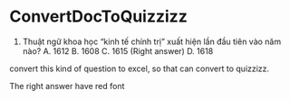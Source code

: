 # ConvertDocToQuizzizz

1.	Thuật ngữ khoa học “kinh tế chính trị” xuất hiện lần đầu tiên vào năm nào?
   A.	1612
   B.	1608
   C.	1615 (Right answer)
   D.	1618

convert this kind of question to excel, so that can convert to quizzizz.

The right answer have red font
